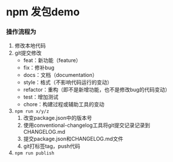 # npm 发包demo

### 操作流程为
1. 修改本地代码
2. git提交修改
   - feat：新功能（feature）
   - fix：修补bug
   - docs：文档（documentation）
   - style：格式（不影响代码运行的变动）
   - refactor：重构（即不是新增功能，也不是修改bug的代码变动）
   - test：增加测试
   - chore：构建过程或辅助工具的变动
3. `npm run x/y/z`  
   1. 改变package.json中的版本号
   2. 使用conventional-changelog工具将git提交记录记录到CHANGELOG.md
   3. 提交package.json和CHANGELOG.md文件
   4. git打标签tag，push代码
4. `npm run publish`